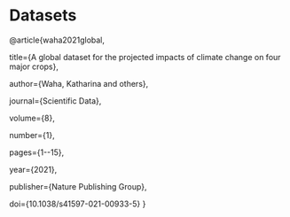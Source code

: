 # Datasets
@article{waha2021global,

  title={A global dataset for the projected impacts of climate change on four major crops},

  author={Waha, Katharina and others},
  
  journal={Scientific Data},

  volume={8},

  number={1},

  pages={1--15},

  year={2021},

  publisher={Nature Publishing Group},

  doi={10.1038/s41597-021-00933-5}
}
